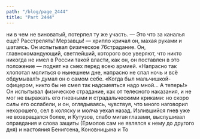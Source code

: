 ```yaml
---
path: "/blog/page_2444"
title: "Part 2444"
---
```


ни в чем не виноватый, потерпел ту же участь.
— Это что за каналья еще? Расстрелять! Мерзавцы! — хрипло кричал он, махая руками и шатаясь. Он испытывал физическое 76страдание. Он, главнокомандующий, светлейший, которого все уверяют, что никто никогда не имел в России такой власти, как он, он поставлен в это положение — поднят на смех перед всею армией. «Напрасно так хлопотал молиться о нынешнем дне, напрасно не спал ночь и всё обдумывал!» думал он о самом себе. «Когда был мальчишкой-офицером, никто бы не смел так надсмеяться надо мной... А теперь!» Он испытывал физическое страдание, как от телесного наказания, и не мог не выражать его гневными и страдальческими криками: но скоро силы его ослабели, и он, оглядываясь, чувствуя, что много наговорил нехорошего, сел в коляску и молча уехал назад.
Излившийся гнев уже не возвращался более, и Кутузов, слабо мигая глазами, выслушивал оправдания и слова защиты (Ермолов сам не являлся к нему до другого дня) и настояния Бенигсена, Коновницына и То
